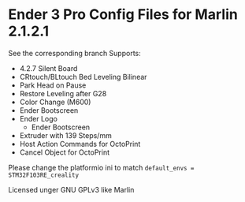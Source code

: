 # Ender 3 Pro Config Files for Marlin 2.1.2.1
See the corresponding branch
 Supports:
 * 4.2.7 Silent Board
 * CRtouch/BLtouch Bed Leveling Bilinear
 * Park Head on Pause
 * Restore Leveling after G28
 * Color Change (M600)
 * Ender Bootscreen
 * Ender Logo
    * Ender Bootscreen
 * Extruder with 139 Steps/mm 
 * Host Action Commands for OctoPrint
 * Cancel Object for OctoPrint

Please change the platformio ini to match `default_envs = STM32F103RE_creality`

Licensed unger GNU GPLv3 like Marlin